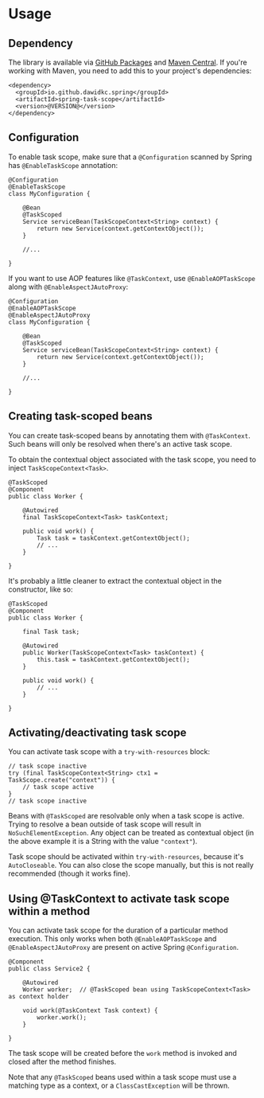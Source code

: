# Usage

## Dependency

The library is available
via [GitHub Packages](https://docs.github.com/en/packages/working-with-a-github-packages-registry/working-with-the-apache-maven-registry)
and [Maven Central](https://central.sonatype.com/artifact/io.github.dawidkc.spring/spring-task-scope). If you're working
with Maven, you need to add this to your project's dependencies:

```
<dependency>
  <groupId>io.github.dawidkc.spring</groupId>
  <artifactId>spring-task-scope</artifactId>
  <version>@VERSION@</version>
</dependency>
```

## Configuration

To enable task scope, make sure that a `@Configuration` scanned by Spring has `@EnableTaskScope` annotation:

```
@Configuration
@EnableTaskScope
class MyConfiguration {

    @Bean
    @TaskScoped
    Service serviceBean(TaskScopeContext<String> context) {
        return new Service(context.getContextObject());
    }
    
    //...

}
```

If you want to use AOP features like `@TaskContext`, use `@EnableAOPTaskScope` along with `@EnableAspectJAutoProxy`:

```
@Configuration
@EnableAOPTaskScope
@EnableAspectJAutoProxy
class MyConfiguration {

    @Bean
    @TaskScoped
    Service serviceBean(TaskScopeContext<String> context) {
        return new Service(context.getContextObject());
    }
    
    //...

}
```

## Creating task-scoped beans

You can create task-scoped beans by annotating them with `@TaskContext`. Such beans will only be resolved when there's
an active task scope.

To obtain the contextual object associated with the task scope, you need to inject `TaskScopeContext<Task>`.

```
@TaskScoped
@Component
public class Worker {

    @Autowired
    final TaskScopeContext<Task> taskContext;
    
    public void work() {
        Task task = taskContext.getContextObject();
        // ...
    }

}
```

It's probably a little cleaner to extract the contextual object in the constructor, like so:

```
@TaskScoped
@Component
public class Worker {

    final Task task;

    @Autowired
    public Worker(TaskScopeContext<Task> taskContext) {
        this.task = taskContext.getContextObject();
    }

    public void work() {
        // ...
    }

}
```

## Activating/deactivating task scope

You can activate task scope with a `try-with-resources` block:

```
// task scope inactive
try (final TaskScopeContext<String> ctx1 = TaskScope.create("context")) {
    // task scope active
}
// task scope inactive
```

Beans with `@TaskScoped` are resolvable only when a task scope is active. Trying to resolve a bean outside of task scope
will result in `NoSuchElementException`. Any object can be treated as contextual object (in the above example it is a
String with the value `"context"`).

Task scope should be activated within `try-with-resources`, because it's `AutoCloseable`. You can also close the scope
manually, but this is not really recommended (though it works fine).

## Using @TaskContext to activate task scope within a method

You can activate task scope for the duration of a particular method execution. This only works when
both `@EnableAOPTaskScope` and `@EnableAspectJAutoProxy` are present on active Spring `@Configuration`.

```
@Component
public class Service2 {

    @Autowired
    Worker worker;  // @TaskScoped bean using TaskScopeContext<Task> as context holder 

    void work(@TaskContext Task context) {
        worker.work();
    }

}
```

The task scope will be created before the `work` method is invoked and closed after the method finishes.

Note that any `@TaskScoped` beans used within a task scope must use a matching type as a context, or
a `ClassCastException` will be thrown. 